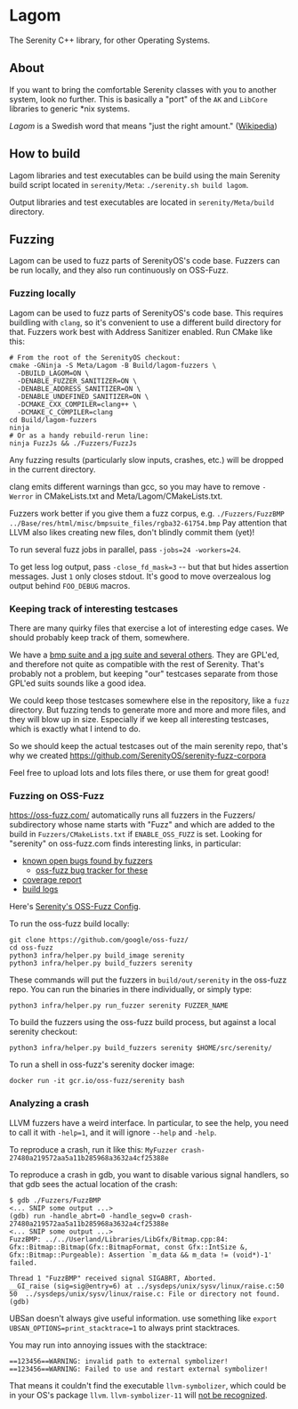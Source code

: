 # Lagom

The Serenity C++ library, for other Operating Systems.

## About

If you want to bring the comfortable Serenity classes with you to another system, look no further. This is basically a "port" of the `AK` and `LibCore` libraries to generic \*nix systems.

*Lagom* is a Swedish word that means "just the right amount." ([Wikipedia](https://en.wikipedia.org/wiki/Lagom))

## How to build

Lagom libraries and test executables can be build using the main Serenity build script located in `serenity/Meta`: `./serenity.sh build lagom`.

Output libraries and test executables are located in `serenity/Meta/build` directory.

## Fuzzing

Lagom can be used to fuzz parts of SerenityOS's code base. Fuzzers can be run locally, and they also run continuously on OSS-Fuzz.

### Fuzzing locally

Lagom can be used to fuzz parts of SerenityOS's code base. This requires buildling with `clang`, so it's convenient to use a different build directory for that. Fuzzers work best with Address Sanitizer enabled. Run CMake like this:

    # From the root of the SerenityOS checkout:
    cmake -GNinja -S Meta/Lagom -B Build/lagom-fuzzers \
      -DBUILD_LAGOM=ON \
      -DENABLE_FUZZER_SANITIZER=ON \
      -DENABLE_ADDRESS_SANITIZER=ON \
      -DENABLE_UNDEFINED_SANITIZER=ON \
      -DCMAKE_CXX_COMPILER=clang++ \
      -DCMAKE_C_COMPILER=clang
    cd Build/lagom-fuzzers
    ninja
    # Or as a handy rebuild-rerun line:
    ninja FuzzJs && ./Fuzzers/FuzzJs

Any fuzzing results (particularly slow inputs, crashes, etc.) will be dropped in the current directory.

clang emits different warnings than gcc, so you may have to remove `-Werror` in CMakeLists.txt and Meta/Lagom/CMakeLists.txt.

Fuzzers work better if you give them a fuzz corpus, e.g. `./Fuzzers/FuzzBMP ../Base/res/html/misc/bmpsuite_files/rgba32-61754.bmp` Pay attention that LLVM also likes creating new files, don't blindly commit them (yet)!

To run several fuzz jobs in parallel, pass `-jobs=24 -workers=24`.

To get less log output, pass `-close_fd_mask=3` -- but that but hides assertion messages. Just `1` only closes stdout.
It's good to move overzealous log output behind `FOO_DEBUG` macros.

### Keeping track of interesting testcases

There are many quirky files that exercise a lot of interesting edge cases.
We should probably keep track of them, somewhere.

We have a [bmp suite and a jpg suite and several others](https://github.com/SerenityOS/serenity/tree/master/Base/res/html/misc).
They are GPL'ed, and therefore not quite as compatible with the rest of Serenity.
That's probably not a problem, but keeping "our" testcases separate from those GPL'ed suits sounds like a good idea.

We could keep those testcases somewhere else in the repository, like a `fuzz` directory.
But fuzzing tends to generate more and more and more files, and they will blow up in size.
Especially if we keep all interesting testcases, which is exactly what I intend to do.

So we should keep the actual testcases out of the main serenity repo,
that's why we created https://github.com/SerenityOS/serenity-fuzz-corpora

Feel free to upload lots and lots files there, or use them for great good!

### Fuzzing on OSS-Fuzz

https://oss-fuzz.com/ automatically runs all fuzzers in the Fuzzers/ subdirectory whose name starts with "Fuzz" and which are added to the build in `Fuzzers/CMakeLists.txt` if `ENABLE_OSS_FUZZ` is set. Looking for "serenity" on oss-fuzz.com finds interesting links, in particular:

* [known open bugs found by fuzzers](https://oss-fuzz.com/testcases?project=serenity&open=yes)
  * [oss-fuzz bug tracker for these](https://bugs.chromium.org/p/oss-fuzz/issues/list?sort=-opened&can=1&q=proj:serenity)
* [coverage report](https://oss-fuzz.com/coverage-report/job/libfuzzer_asan_serenity/latest)
* [build logs](https://oss-fuzz-build-logs.storage.googleapis.com/index.html#serenity)

Here's [Serenity's OSS-Fuzz Config](https://github.com/google/oss-fuzz/tree/master/projects/serenity).

To run the oss-fuzz build locally:

```
git clone https://github.com/google/oss-fuzz/
cd oss-fuzz
python3 infra/helper.py build_image serenity
python3 infra/helper.py build_fuzzers serenity
```

These commands will put the fuzzers in `build/out/serenity` in the oss-fuzz repo. You can run the binaries in there individually, or simply type:

```
python3 infra/helper.py run_fuzzer serenity FUZZER_NAME
```

To build the fuzzers using the oss-fuzz build process, but against a local serenity checkout:

```
python3 infra/helper.py build_fuzzers serenity $HOME/src/serenity/
```

To run a shell in oss-fuzz's serenity docker image:

```
docker run -it gcr.io/oss-fuzz/serenity bash
```

### Analyzing a crash

LLVM fuzzers have a weird interface. In particular, to see the help, you need to call it with `-help=1`, and it will ignore `--help` and `-help`.

To reproduce a crash, run it like this: `MyFuzzer crash-27480a219572aa5a11b285968a3632a4cf25388e`

To reproduce a crash in gdb, you want to disable various signal handlers, so that gdb sees the actual location of the crash:

```
$ gdb ./Fuzzers/FuzzBMP
<... SNIP some output ...>
(gdb) run -handle_abrt=0 -handle_segv=0 crash-27480a219572aa5a11b285968a3632a4cf25388e
<... SNIP some output ...>
FuzzBMP: ../../Userland/Libraries/LibGfx/Bitmap.cpp:84: Gfx::Bitmap::Bitmap(Gfx::BitmapFormat, const Gfx::IntSize &, Gfx::Bitmap::Purgeable): Assertion `m_data && m_data != (void*)-1' failed.

Thread 1 "FuzzBMP" received signal SIGABRT, Aborted.
__GI_raise (sig=sig@entry=6) at ../sysdeps/unix/sysv/linux/raise.c:50
50	../sysdeps/unix/sysv/linux/raise.c: File or directory not found.
(gdb)
```

UBSan doesn't always give useful information. use something like `export UBSAN_OPTIONS=print_stacktrace=1` to always print stacktraces.

You may run into annoying issues with the stacktrace:

```
==123456==WARNING: invalid path to external symbolizer!
==123456==WARNING: Failed to use and restart external symbolizer!
```

That means it couldn't find the executable `llvm-symbolizer`, which could be in your OS's package `llvm`.
`llvm-symbolizer-11` will [not be recognized](https://stackoverflow.com/a/42845444/).
